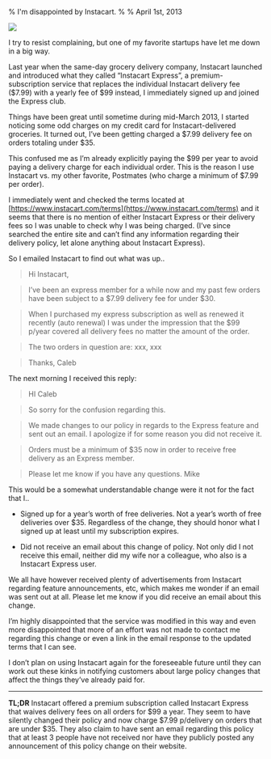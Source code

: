 % I'm disappointed by Instacart.
%
% April 1st, 2013

![]({{{site_url}}}assets/blog/instacart.png)

I try to resist complaining, but one of my favorite startups have let me down in a big way.

Last year when the same-day grocery delivery company, Instacart launched and introduced what they called “Instacart Express”, a premium-subscription service that replaces the individual Instacart delivery fee ($7.99) with a yearly fee of $99 instead, I immediately signed up and joined the Express club.

Things have been great until sometime during mid-March 2013, I started noticing some odd charges on my credit card for Instacart-delivered groceries. It turned out, I’ve been getting charged a $7.99 delivery fee on orders totaling under $35.

This confused me as I’m already explicitly paying the $99 per year to avoid paying a delivery charge for each individual order. This is the reason I use Instacart vs. my other favorite, Postmates (who charge a minimum of $7.99 per order).

I immediately went and checked the terms located at [https://www.instacart.com/terms](https://www.instacart.com/terms) and it seems that there is no mention of either Instacart Express or their delivery fees so I was unable to check why I was being charged. (I’ve since searched the entire site and can’t find any information regarding their delivery policy, let alone anything about Instacart Express).

So I emailed Instacart to find out what was up..

> Hi Instacart,

> I’ve been an express member for a while now and my past few orders have been subject to a $7.99 delivery fee for under $30.

> When I purchased my express subscription as well as renewed it recently (auto renewal) I was under the impression that the $99 p/year covered all delivery fees no matter the amount of the order.

> The two orders in question are: xxx, xxx

> Thanks, Caleb

The next morning I received this reply:

> HI Caleb

> So sorry for the confusion regarding this.

> We made changes to our policy in regards to the Express feature and sent out an email. I apologize if for some reason you did not receive it.

> Orders must be a minimum of $35 now in order to receive free delivery as an Express member.

> Please let me know if you have any questions. Mike

This would be a somewhat understandable change were it not for the fact that I..

+ Signed up for a year’s worth of free deliveries. Not a year’s worth of free deliveries over $35. Regardless of the change, they should honor what I signed up at least until my subscription expires.

+ Did not receive an email about this change of policy. Not only did I not receive this email, neither did my wife nor a colleague, who also is a Instacart Express user.

We all have however received plenty of advertisements from Instacart regarding feature announcements, etc, which makes me wonder if an email was sent out at all. Please let me know if you did receive an email about this change.

I’m highly disappointed that the service was modified in this way and even more disappointed that more of an effort was not made to contact me regarding this change or even a link in the email response to the updated terms that I can see.

I don’t plan on using Instacart again for the foreseeable future until they can work out these kinks in notifying customers about large policy changes that affect the things they’ve already paid for.

---

**TL;DR** Instacart offered a premium subscription called Instacart Express that waives delivery fees on all orders for $99 a year. They seem to have silently changed their policy and now charge $7.99 p/delivery on orders that are under $35. They also claim to have sent an email regarding this policy that at least 3 people have not received nor have they publicly posted any announcement of this policy change on their website.
